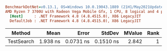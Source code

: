 ``` ini

BenchmarkDotNet=v0.13.1, OS=Windows 10.0.19043.1889 (21H1/May2021Update)
AMD Ryzen 7 3700U with Radeon Vega Mobile Gfx, 1 CPU, 8 logical and 4 physical cores
  [Host]     : .NET Framework 4.8 (4.8.4515.0), X86 LegacyJIT
  DefaultJob : .NET Framework 4.8 (4.8.4515.0), X86 LegacyJIT


```
|     Method |     Mean |     Error |    StdDev | MValue | Rank |
|----------- |---------:|----------:|----------:|-------:|-----:|
| TestSearch | 1.938 ns | 0.0731 ns | 0.1510 ns |  2.842 |    1 |
